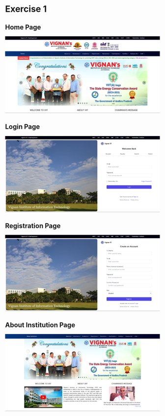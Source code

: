 # Exercise 1

## Home Page

<div align="center">

![Home Page](./screenshots/home_page.png)
</div>

## Login Page

<div align="center">

![Login Page](./screenshots/login_page.png)
</div>

## Registration Page

<div align="center">

![Registration Page](./screenshots/registration_page.png)
</div>

## About Institution Page

<div align="center">

![About Institution Page](./screenshots/about_page.png)
</div>

